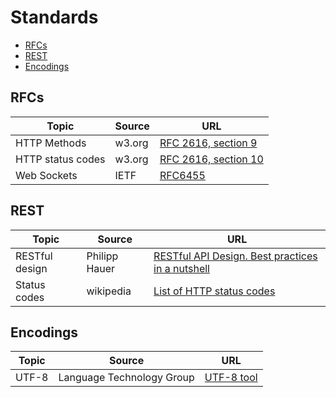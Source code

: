 # Standards

* [RFCs](#rfcs)
* [REST](#rest)
* [Encodings](#encodings)

## RFCs

| Topic | Source | URL |
| --- | --- | --- |
| HTTP Methods | w3.org | [RFC 2616, section 9](https://www.w3.org/Protocols/rfc2616/rfc2616-sec9.html) |
| HTTP status codes | w3.org | [RFC 2616, section 10](https://www.w3.org/Protocols/rfc2616/rfc2616-sec10.html#sec10.4.11) |
| Web Sockets | IETF | [RFC6455](https://tools.ietf.org/html/rfc6455) |

## REST

| Topic | Source | URL |
| --- | --- | --- |
| RESTful design | Philipp Hauer | [RESTful API Design. Best practices in a nutshell](https://blog.philipphauer.de/restful-api-design-best-practices/) |
| Status codes | wikipedia | [List of HTTP status codes](https://en.wikipedia.org/wiki/List_of_HTTP_status_codes) |

## Encodings

| Topic | Source | URL |
| --- | --- | --- |
| UTF-8 | Language Technology Group | [UTF-8 tool](http://www.ltg.ed.ac.uk/~richard/utf-8.cgi?input=%C3%A9&mode=char) |